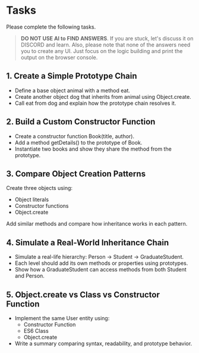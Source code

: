 # Tasks

Please complete the following tasks.

> **DO NOT USE AI to FIND ANSWERS**. If you are stuck, let's discuss it on DISCORD and learn. Also, please note that none of the answers need you to create any UI. Just focus on the logic building and print the output on the browser console.

## 1. Create a Simple Prototype Chain

- Define a base object animal with a method eat.
- Create another object dog that inherits from animal using Object.create.
- Call eat from dog and explain how the prototype chain resolves it.

## 2. Build a Custom Constructor Function

- Create a constructor function Book(title, author).
- Add a method getDetails() to the prototype of Book.
- Instantiate two books and show they share the method from the prototype.

## 3. Compare Object Creation Patterns

Create three objects using:

- Object literals
- Constructor functions
- Object.create

Add similar methods and compare how inheritance works in each pattern.

## 4. Simulate a Real-World Inheritance Chain

- Simulate a real-life hierarchy: Person → Student → GraduateStudent.
- Each level should add its own methods or properties using prototypes.
- Show how a GraduateStudent can access methods from both Student and Person.

## 5. Object.create vs Class vs Constructor Function

- Implement the same User entity using:
  - Constructor Function
  - ES6 Class
  - Object.create
- Write a summary comparing syntax, readability, and prototype behavior.